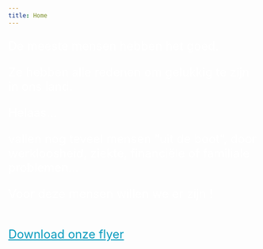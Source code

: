 ```yaml
---
title: Home
---
```

<FONT SIZE="+2" COLOR="#FFFFFF" FACE="">

De meeste mensen hebben het goed. <br>

Ze hebben alle redenen om gelukkig te zijn in ons land.<br>

Helaas…<br>

vallen nog teveel mensen “uit de boot”, door werkloosheid, ziekte, financiële of familiale problemen…<br>

Voor deze mensen willen we er zijn ! <br><br>

</FONT>

<FONT SIZE="+2" COLOR="#FFFFFF" FACE="">

<a href="https://github.com/bartdw/schakelretie/raw/master/190729%20Flyer%20en%20agenda.pdf" style="color: #059abd" target="_blank">Download onze flyer</a>

</FONT>
